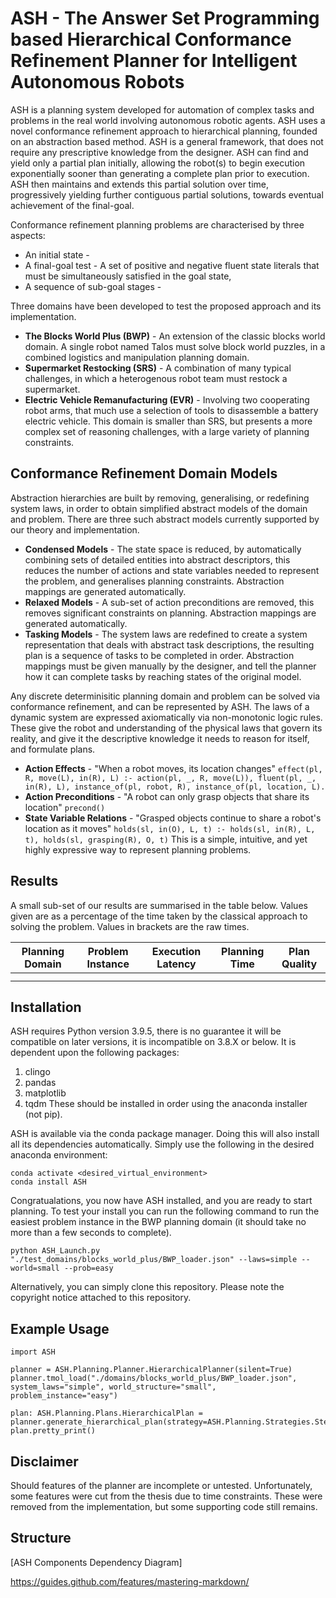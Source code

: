# ASH - The Answer Set Programming based Hierarchical Conformance Refinement Planner for Intelligent Autonomous Robots

ASH is a planning system developed for automation of complex tasks and problems in the real world involving autonomous robotic agents.
ASH uses a novel conformance refinement approach to hierarchical planning, founded on an abstraction based method.
ASH is a general framework, that does not require any prescriptive knowledge from the designer.
ASH can find and yield only a partial plan initially, allowing the robot(s) to begin execution exponentially sooner than generating a complete plan prior to execution.
ASH then maintains and extends this partial solution over time, progressively yielding further contiguous partial solutions, towards eventual achievement of the final-goal.

Conformance refinement planning problems are characterised by three aspects:
* An initial state - 
* A final-goal test - A set of positive and negative fluent state literals that must be simultaneously satisfied in the goal state,
* A sequence of sub-goal stages - 

Three domains have been developed to test the proposed approach and its implementation.
* __The Blocks World Plus (BWP)__ - An extension of the classic blocks world domain. A single robot named Talos must solve block world puzzles, in a combined logistics and manipulation planning domain.
* __Supermarket Restocking (SRS)__ - A combination of many typical challenges, in which a heterogenous robot team must restock a supermarket.
* __Electric Vehicle Remanufacturing (EVR)__ - Involving two cooperating robot arms, that much use a selection of tools to disassemble a battery electric vehicle. This domain is smaller than SRS, but presents a more complex set of reasoning challenges, with a large variety of planning constraints.

## Conformance Refinement Domain Models

Abstraction hierarchies are built by removing, generalising, or redefining system laws, in order to obtain simplified abstract models of the domain and problem.
There are three such abstract models currently supported by our theory and implementation.
* __Condensed Models__ - The state space is reduced, by automatically combining sets of detailed entities into abstract descriptors, this reduces the number of actions and state variables needed to represent the problem, and generalises planning constraints. Abstraction mappings are generated automatically.
* __Relaxed Models__ - A sub-set of action preconditions are removed, this removes significant constraints on planning. Abstraction mappings are generated automatically.
* __Tasking Models__ - The system laws are redefined to create a system representation that deals with abstract task descriptions, the resulting plan is a sequence of tasks to be completed in order. Abstraction mappings must be given manually by the designer, and tell the planner how it can complete tasks by reaching states of the original model.

Any discrete determinisitic planning domain and problem can be solved via conformance refinement, and can be represented by ASH.
The laws of a dynamic system are expressed axiomatically via non-monotonic logic rules.
These give the robot and understanding of the physical laws that govern its reality, and give it the descriptive knowledge it needs to reason for itself, and formulate plans.
* __Action Effects__ - "When a robot moves, its location changes" `effect(pl, R, move(L), in(R), L) :- action(pl, _, R, move(L)), fluent(pl, _, in(R), L), instance_of(pl, robot, R), instance_of(pl, location, L).`
* __Action Preconditions__ - "A robot can only grasp objects that share its location" `precond()`
* __State Variable Relations__ - "Grasped objects continue to share a robot's location as it moves" `holds(sl, in(O), L, t) :- holds(sl, in(R), L, t), holds(sl, grasping(R), O, t)`
This is a simple, intuitive, and yet highly expressive way to represent planning problems.

## Results

A small sub-set of our results are summarised in the table below.
Values given are as a percentage of the time taken by the classical approach to solving the problem.
Values in brackets are the raw times.

Planning Domain | Problem Instance | Execution Latency | Planning Time | Plan Quality
--------------- | ---------------- | ----------------- | ------------- | ------------
 | | | |
 | | | |

## Installation

ASH requires Python version 3.9.5, there is no guarantee it will be compatible on later versions, it is incompatible on 3.8.X or below.
It is dependent upon the following packages:
1. clingo
2. pandas
3. matplotlib
4. tqdm
These should be installed in order using the anaconda installer (not pip).

ASH is available via the conda package manager.
Doing this will also install all its dependencies automatically.
Simply use the following in the desired anaconda environment:
```
conda activate <desired_virtual_environment>
conda install ASH
```

Congratualations, you now have ASH installed, and you are ready to start planning.
To test your install you can run the following command to run the easiest problem instance in the BWP planning domain (it should take no more than a few seconds to complete).

```
python ASH_Launch.py "./test_domains/blocks_world_plus/BWP_loader.json" --laws=simple --world=small --prob=easy
```

Alternatively, you can simply clone this repository.
Please note the copyright notice attached to this repository.

## Example Usage

```
import ASH

planner = ASH.Planning.Planner.HierarchicalPlanner(silent=True)
planner.tmol_load("./domains/blocks_world_plus/BWP_loader.json", system_laws="simple", world_structure="small", problem_instance="easy")

plan: ASH.Planning.Plans.HierarchicalPlan = planner.generate_hierarchical_plan(strategy=ASH.Planning.Strategies.Steady(bound=5))
plan.pretty_print()
```

## Disclaimer

Should features of the planner are incomplete or untested.
Unfortunately, some features were cut from the thesis due to time constraints.
These were removed from the implementation, but some supporting code still remains.

## Structure

[ASH Components Dependency Diagram]

https://guides.github.com/features/mastering-markdown/